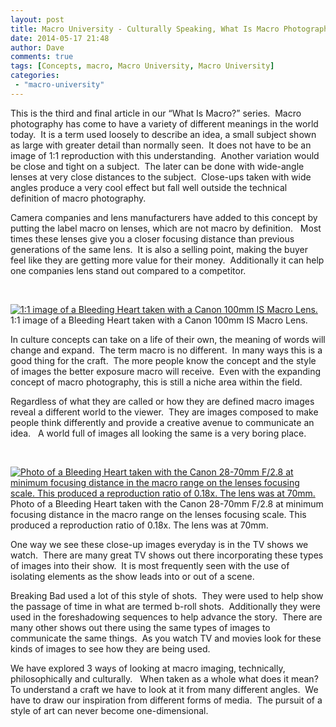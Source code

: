 ```yaml
---
layout: post
title: Macro University - Culturally Speaking, What Is Macro Photography
date: 2014-05-17 21:48
author: Dave
comments: true
tags: [Concepts, macro, Macro University, Macro University]
categories:
 - "macro-university"
---
```

<p style="text-align: left;" align="center">This is the third and final article in our “What Is Macro?” series.  Macro photography has come to have a variety of different meanings in the world today.  It is a term used loosely to describe an idea, a small subject shown as large with greater detail than normally seen.  It does not have to be an image of 1:1 reproduction with this understanding.  Another variation would be close and tight on a subject.  The later can be done with wide-angle lenses at very close distances to the subject.  Close-ups taken with wide angles produce a very cool effect but fall well outside the technical definition of macro photography.</p>
<p style="text-align: left;">Camera companies and lens manufacturers have added to this concept by putting the label macro on lenses, which are not macro by definition.   Most times these lenses give you a closer focusing distance than previous generations of the same lens.  It is also a selling point, making the buyer feel like they are getting more value for their money.  Additionally it can help one companies lens stand out compared to a competitor.</p>
&nbsp;

<p class="post-image"><a href="http://thecloseupproject.com/wp-content/uploads/2014/05/SV745571.jpg"><img class="size-full wp-image-823 " alt="1:1 image of a Bleeding Heart taken with a Canon 100mm IS Macro Lens." src="http://thecloseupproject.com/wp-content/uploads/2014/05/SV745571.jpg" /></a> 1:1 image of a Bleeding Heart taken with a Canon 100mm IS Macro Lens.</p>

In culture concepts can take on a life of their own, the meaning of words will change and expand.  The term macro is no different.  In many ways this is a good thing for the craft.  The more people know the concept and the style of images the better exposure macro will receive.  Even with the expanding concept of macro photography, this is still a niche area within the field.

Regardless of what they are called or how they are defined macro images reveal a different world to the viewer.  They are images composed to make people think differently and provide a creative avenue to communicate an idea.   A world full of images all looking the same is a very boring place.

&nbsp;

<p class="post-image"><a href="http://thecloseupproject.com/wp-content/uploads/2014/05/IMG_3482.jpg"><img class="size-full wp-image-824" alt="Photo of a Bleeding Heart taken with the Canon 28-70mm F/2.8 at minimum focusing distance in the macro range on the lenses focusing scale.   This produced a reproduction ratio of 0.18x.  The lens was at 70mm." src="http://thecloseupproject.com/wp-content/uploads/2014/05/IMG_3482.jpg" /></a> Photo of a Bleeding Heart taken with the Canon 28-70mm F/2.8 at minimum focusing distance in the macro range on the lenses focusing scale. This produced a reproduction ratio of 0.18x. The lens was at 70mm.</p>

One way we see these close-up images everyday is in the TV shows we watch.  There are many great TV shows out there incorporating these types of images into their show.  It is most frequently seen with the use of isolating elements as the show leads into or out of a scene.

Breaking Bad used a lot of this style of shots.  They were used to help show the passage of time in what are termed b-roll shots.  Additionally they were used in the foreshadowing sequences to help advance the story.  There are many other shows out there using the same types of images to communicate the same things.  As you watch TV and movies look for these kinds of images to see how they are being used.

We have explored 3 ways of looking at macro imaging, technically, philosophically and culturally.   When taken as a whole what does it mean?  To understand a craft we have to look at it from many different angles.  We have to draw our inspiration from different forms of media.  The pursuit of a style of art can never become one-dimensional.
